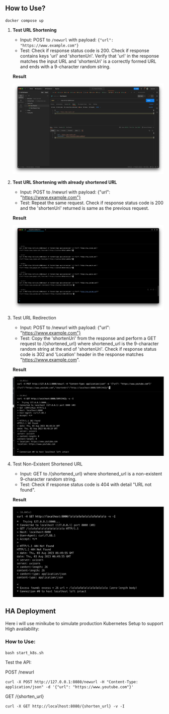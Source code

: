 ## How to Use?

```shell
docker compose up
```

1. **Test URL Shortening**
   - Input: POST to `/newurl` with payload: `{"url": "https://www.example.com"}`
   - Test: Check if response status code is 200. Check if response contains keys 'url' and 'shortenUri'. Verify that 'url' in the response matches the input URL and 'shortenUri' is a correctly formed URL and ends with a 9-character random string.
   
   **Result**
   
   ![image-20230803144153984](system_design/imgs/system1.jpg)

2. **Test URL Shortening with already shortened URL**
   
   - Input: POST to /newurl with payload: {"url": "https://www.example.com"}
   - Test: Repeat the same request. Check if response status code is 200 and the 'shortenUri' returned is same as the previous request.
   
   **Result**
   
   ![image-20230803144519297](system_design/imgs/system2.jpg)

3. Test URL Redirection
   - Input: POST to /newurl with payload: {"url": "https://www.example.com"}
   - Test: Copy the 'shortenUri' from the response and perform a GET request to /{shortened_url} where shortened_url is the 9-character random string at the end of 'shortenUri'. Check if response status code is 302 and 'Location' header in the response matches "https://www.example.com".
   
   **Result**
   
   ![system3](system_design/imgs/system3.jpg)

4. Test Non-Existent Shortened URL
   - Input: GET to /{shortened_url} where shortened_url is a non-existent 9-character random string.
   - Test: Check if response status code is 404 with detail "URL not found".
   
   **Result**
   
   ![system4](system_design/imgs/system4.jpg)

## HA Deployment

Here i will use minikube to simulate production Kubernetes Setup to support High availability:

### How to Use:

```shell
bash start_k8s.sh
```

Test the API:

POST /newurl

```shell
curl -X POST http://127.0.0.1:8080/newurl -H "Content-Type: application/json" -d '{"url": "https://www.youtube.com"}'
```

GET /{shorten_url}

```shell
curl -X GET http://localhost:8080/{shorten_url} -v -I
```

